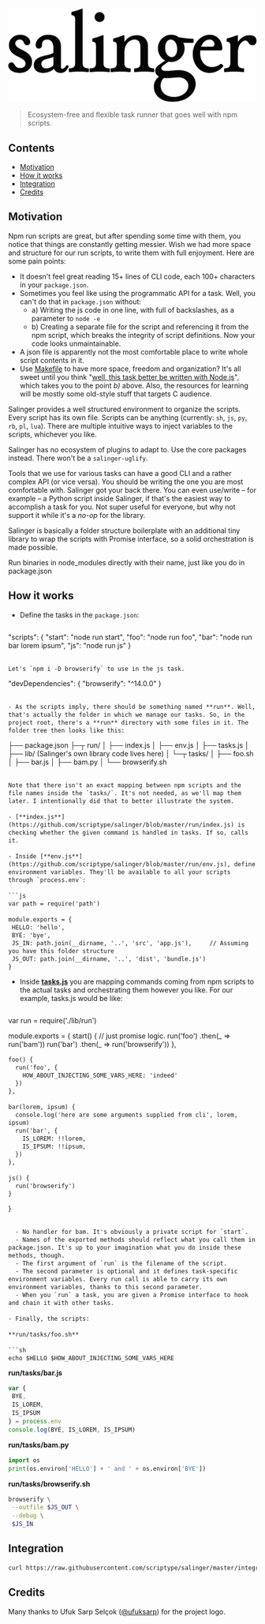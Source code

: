![Salinger](https://github.com/scriptype/salinger/blob/master/salinger.png?raw=true)

> Ecosystem-free and flexible task runner that goes well with npm scripts.

## Contents

- [Motivation](#motivation)
- [How it works](#how-it-works)
- [Integration](#integration)
- [Credits](#credits)

## Motivation

Npm run scripts are great, but after spending some time with them, you notice that things are constantly getting messier. Wish we had more space and structure for our run scripts, to write them with full enjoyment. Here are some pain points:
 - It doesn't feel great reading 15+ lines of CLI code, each 100+ characters in your `package.json`.
 - Sometimes you feel like using the programmatic API for a task. Well, you can't do that in `package.json` without:
   - a) Writing the js code in one line, with full of backslashes, as a parameter to `node -e`
   - b) Creating a separate file for the script and referencing it from the npm script, which breaks the integrity of script definitions. Now your code looks unmaintainable.
 - A json file is apparently not the most comfortable place to write whole script contents in it.
 - Use [Makefile](https://github.com/scriptype/Makefile-for-the-Front-End) to have more space, freedom and organization? It's all sweet until you think "[well, this task better be written with Node.js](https://github.com/scriptype/Makefile-for-the-Front-End/blob/master/Makefile#L112)", which takes you to the point _b)_ above. Also, the resources for learning will be mostly some old-style stuff that targets C audience.

Salinger provides a well structured environment to organize the scripts. Every script has its own file. Scripts can be anything (currently: `sh`, `js`, `py`, `rb`, `pl`, `lua`). There are multiple intuitive ways to inject variables to the scripts, whichever you like.

Salinger has no ecosystem of plugins to adapt to. Use the core packages instead. There won't be a `salinger-uglify`.

Tools that we use for various tasks can have a good CLI and a rather complex API (or vice versa). You should be writing the one you are most comfortable with. Salinger got your back there. You can even use/write – for example – a Python script inside Salinger, if that's the easiest way to accomplish a task for you. Not super useful for everyone, but why not support it while it's a _no-op_ for the library.

Salinger is basically a folder structure boilerplate with an additional tiny library to wrap the scripts with Promise interface, so a solid orchestration is made possible.

Run binaries in node_modules directly with their name, just like you do in package.json


## How it works

 - Define the tasks in the `package.json`:
 
   ```json
  "scripts": {
    "start": "node run start",
    "foo": "node run foo",
    "bar": "node run bar lorem ipsum",
    "js": "node run js"
  }
   ```
   
   Let's `npm i -D browserify` to use in the js task.
   
   ```
  "devDependencies": {
    "browserify": "^14.0.0"
  }
   ```
   
 - As the scripts imply, there should be something named **run**. Well, that's actually the folder in which we manage our tasks. So, in the project root, there's a **run** directory with some files in it. The folder tree then looks like this:
 
   ```
├── package.json
├─┬ run/
│ ├── index.js
│ ├── env.js
│ ├── tasks.js
│ ├── lib/ (Salinger's own library code lives here)
│ └─┬ tasks/
│   ├── foo.sh
│   ├── bar.js
│   ├── bam.py
│   └── browserify.sh
   ```
   
   Note that there isn't an exact mapping between npm scripts and the file names inside the `tasks/`. It's not needed, as we'll map them later. I intentionally did that to better illustrate the system.
   
 - [**index.js**](https://github.com/scriptype/salinger/blob/master/run/index.js) is checking whether the given command is handled in tasks. If so, calls it.
   
 - Inside [**env.js**](https://github.com/scriptype/salinger/blob/master/run/env.js), define environment variables. They'll be available to all your scripts through `process.env`:
 
   ```js
  var path = require('path')

  module.exports = {
    HELLO: 'hello',
    BYE: 'bye',
    JS_IN: path.join(__dirname, '..', 'src', 'app.js'),     // Assuming you have this folder structure
    JS_OUT: path.join(__dirname, '..', 'dist', 'bundle.js')
  }
   ```
 
 - Inside [**tasks.js**](https://github.com/scriptype/salinger/blob/master/run/tasks.js) you are mapping commands coming from npm scripts to the actual tasks and orchestrating them however you like. For our example, tasks.js would be like:
 
   ```js
  var run = require('./lib/run')

  module.exports = {
    start() {
      // just promise logic.
      run('foo')
        .then(_ => run('bam'))
      run('bar')
        .then(_ => run('browserify'))
    },
    
    foo() {
      run('foo', {
        HOW_ABOUT_INJECTING_SOME_VARS_HERE: 'indeed'
      })
    },
    
    bar(lorem, ipsum) {
      console.log('here are some arguments supplied from cli', lorem, ipsum)
      run('bar', {
        IS_LOREM: !!lorem,
        IS_IPSUM: !!ipsum,
      })
    },
    
    js() {
      run('browserify')
    }
  }
   ```
   
     - No handler for bam. It's obviously a private script for `start`.
     - Names of the exported methods should reflect what you call them in package.json. It's up to your imagination what you do inside these methods, though.
     - The first argument of `run` is the filename of the script.
     - The second parameter is optional and it defines task-specific environment variables. Every run call is able to carry its own environment variables, thanks to this second parameter.
     - When you `run` a task, you are given a Promise interface to hook and chain it with other tasks.
   
 - Finally, the scripts:
 
   **run/tasks/foo.sh**
   
   ```sh
  echo $HELLO $HOW_ABOUT_INJECTING_SOME_VARS_HERE
   ```
 
   **run/tasks/bar.js**
   ```js
  var {
    BYE,
    IS_LOREM,
    IS_IPSUM
  } = process.env
  console.log(BYE, IS_LOREM, IS_IPSUM)
   ```
 
   **run/tasks/bam.py**
   ```py
  import os
  print(os.environ['HELLO'] + ' and ' + os.environ['BYE'])
   ```
 
   **run/tasks/browserify.sh**
   ```sh
  browserify \
    --outfile $JS_OUT \
    --debug \
    $JS_IN
   ```

## Integration

```sh
curl https://raw.githubusercontent.com/scriptype/salinger/master/integration.sh | sh
```

## Credits

Many thanks to Ufuk Sarp Selçok ([@ufuksarp](https://twitter.com/ufuksarp)) for the project logo.
